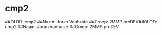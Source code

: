 # cmp2
##OLOD: 
cmp2
##Naam: 
Joran Vanhaste
##Groep: 
2MMP proDEV##OLOD: 
cmp2
##Naam: 
Joran Vanhaste
##Groep: 
2MMP proDEV
